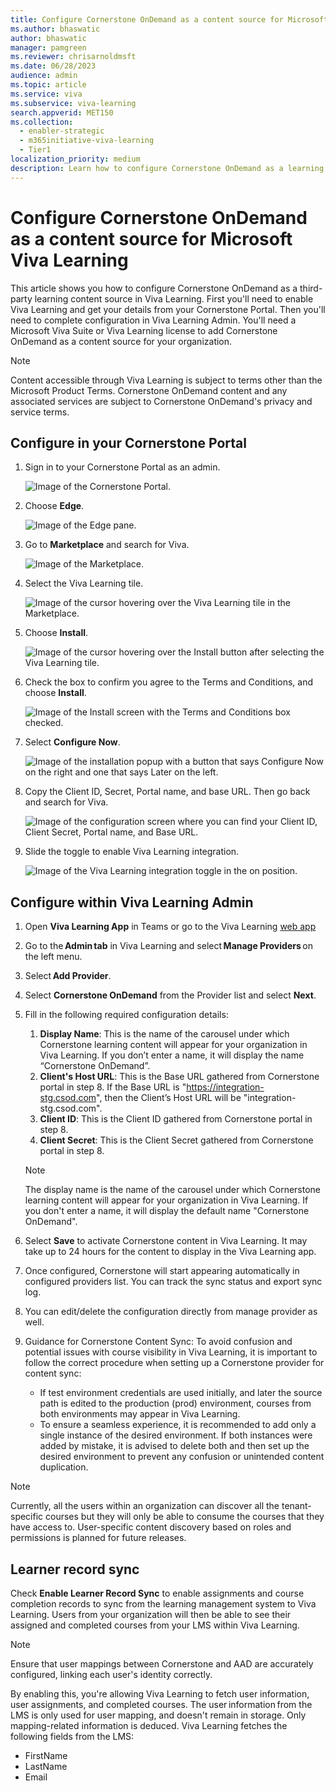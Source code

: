 ```yaml
---
title: Configure Cornerstone OnDemand as a content source for Microsoft Viva Learning
ms.author: bhaswatic
author: bhaswatic
manager: pamgreen
ms.reviewer: chrisarnoldmsft
ms.date: 06/28/2023
audience: admin
ms.topic: article
ms.service: viva
ms.subservice: viva-learning
search.appverid: MET150
ms.collection:
  - enabler-strategic
  - m365initiative-viva-learning
  - Tier1
localization_priority: medium
description: Learn how to configure Cornerstone OnDemand as a learning content source for Microsoft Viva Learning.
---
```


# Configure Cornerstone OnDemand as a content source for Microsoft Viva Learning

This article shows you how to configure Cornerstone OnDemand as a third-party learning content source in Viva Learning. First you'll need to enable Viva Learning and get your details from your Cornerstone Portal. Then you'll need to complete configuration in Viva Learning Admin.
You'll need a Microsoft Viva Suite or Viva Learning license to add Cornerstone OnDemand as a content source for your organization.

>[!NOTE]
>Content accessible through Viva Learning is subject to terms other than the Microsoft Product Terms. Cornerstone OnDemand content and any associated services are subject to Cornerstone OnDemand's privacy and service terms.

## Configure in your Cornerstone Portal

1. Sign in to your Cornerstone Portal as an admin.

    ![Image of the Cornerstone Portal.](../media/learning/csod-1.png)

2. Choose **Edge**.

    ![Image of the Edge pane.](../media/learning/csod-2.png)

3. Go to **Marketplace** and search for Viva.

    ![Image of the Marketplace.](../media/learning/csod-3.png)

4. Select the Viva Learning tile.

    ![Image of the cursor hovering over the Viva Learning tile in the Marketplace.](../media/learning/csod-4.png)

5. Choose **Install**.

    ![Image of the cursor hovering over the Install button after selecting the Viva Learning tile.](../media/learning/csod-5.png)

6. Check the box to confirm you agree to the Terms and Conditions, and choose **Install**.

    ![Image of the Install screen with the Terms and Conditions box checked.](../media/learning/csod-6.png)

7. Select **Configure Now**.

    ![Image of the installation popup with a button that says Configure Now on the right and one that says Later on the left.](../media/learning/csod-7.png)

8. Copy the Client ID, Secret, Portal name, and base URL. Then go back and search for Viva.

    ![Image of the configuration screen where you can find your Client ID, Client Secret, Portal name, and Base URL.](../media/learning/csod-8.png)

9. Slide the toggle to enable Viva Learning integration.

    ![Image of the Viva Learning integration toggle in the on position.](../media/learning/csod-10.png)

## Configure within Viva Learning Admin 

1. Open **Viva Learning App** in Teams or go to the Viva Learning [web app](https://aka.ms/VivaLearningWeb)
2. Go to the **Admin tab** in Viva Learning and select **Manage Providers** on the left menu. 
1. Select **Add Provider**. 
1. Select **Cornerstone OnDemand** from the Provider list and select **Next**. 
1. Fill in the following required configuration details:
    1. **Display Name**: This is the name of the carousel under which Cornerstone learning content will appear for your organization in Viva Learning. If you don’t enter a name, it will display the name “Cornerstone OnDemand”.
    2. **Client's Host URL**: This is the Base URL gathered from Cornerstone portal in step 8. If the Base URL is "https://integration-stg.csod.com", then the Client’s Host URL will be "integration-stg.csod.com".
    3. **Client ID**: This is the Client ID gathered from Cornerstone portal in step 8.
    4. **Client Secret**: This is the Client Secret gathered from Cornerstone portal in step 8.

    >[!NOTE]
    >The display name is the name of the carousel under which Cornerstone learning content will appear for your organization in Viva Learning. If you don't enter a name, it will display the default name "Cornerstone OnDemand".

4. Select **Save** to activate Cornerstone content in Viva Learning. It may take up to 24 hours for the content to display in the Viva Learning app.

5. Once configured, Cornerstone will start appearing automatically in configured providers list. You can track the sync status and export sync log. 

6. You can edit/delete the configuration directly from manage provider as well. 

7. Guidance for Cornerstone Content Sync: To avoid confusion and potential issues with course visibility in Viva Learning, it is important to follow the correct procedure when setting up a Cornerstone provider for content sync:
     - If test environment credentials are used initially, and later the source path is edited to the production (prod) environment, courses from both environments may appear in Viva Learning. 
     - To ensure a seamless experience, it is recommended to add only a single instance of the desired environment. If both instances were added by mistake, it is advised to delete both and then set up the desired environment to prevent any confusion or unintended content duplication. 

>[!NOTE]
>Currently, all the users within an organization can discover all the tenant-specific courses but they will only be able to consume the courses that they have access to. User-specific content discovery based on roles and permissions is planned for future releases.

## Learner record sync

Check **Enable Learner Record Sync** to enable assignments and course completion records to sync from the learning management system to Viva Learning. Users from your organization will then be able to see their assigned and completed courses from your LMS within Viva Learning.  

>[!NOTE]
>Ensure that user mappings between Cornerstone and AAD are accurately configured, linking each user's identity correctly. 



By enabling this, you're allowing Viva Learning to fetch user information, user assignments, and completed courses. The user information from the LMS is only used for user mapping, and doesn't remain in storage. Only mapping-related information is deduced. Viva Learning fetches the following fields from the LMS:

- FirstName
- LastName
- Email
